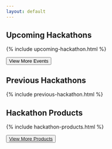 ```yaml
---
layout: default
---
```


## Upcoming Hackathons

{% include upcoming-hackathon.html %}

<button class="upcoming toggle">View More Events</button>

## Previous Hackathons

{% include previous-hackathon.html %}


## Hackathon Products

{% include hackathon-products.html %}

<button><a href="{{ site.baseurl}}/products">View More Products</a></button>




